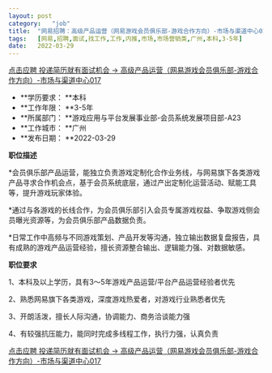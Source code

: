 ```yaml
---
layout:	post
category:	"job"
title:	"网易招聘：高级产品运营（网易游戏会员俱乐部-游戏合作方向）-市场与渠道中心017-市场-市场营销类-广州本科3-5年"
tags:	[网易,招聘,面试,找工作,工作,内推,市场,市场营销类,广州,本科,3-5年]
date:	2022-03-29
---
```


[点击应聘 投递简历就有面试机会 ->  高级产品运营（网易游戏会员俱乐部-游戏合作方向）-市场与渠道中心017](http://mobile.bole.netease.com/bole/boleDetail?id=37519&employeeId=346f03c3cda5f04c&key=all)



- **学历要求： **本科
- **工作年限： **3-5年
- **所属部门： **游戏应用与平台发展事业部-会员系统发展项目部-A23
- **工作城市： **广州
- **发布日期： **2022-03-29



**职位描述**

*会员俱乐部产品运营，能独立负责游戏定制化合作业务线，与网易旗下各类游戏产品寻求合作机会点，基于会员系统底层，通过产出定制化运营活动、赋能工具等，提升游戏玩家体验。

*通过与各游戏的长线合作，为会员俱乐部引入会员专属游戏权益、争取游戏侧会员曝光资源等，为会员俱乐部产品数据负责。

*日常工作中高频与不同游戏策划、产品开发等沟通，独立输出数据复盘报告，具有成熟的游戏产品运营经验，擅长资源整合输出、逻辑能力强、对数据敏感。



**职位要求**

1、本科及以上学历，具有3～5年游戏产品运营/平台产品运营经验者优先 

2、熟悉网易旗下各类游戏，深度游戏热爱者，对游戏行业熟悉者优先

3、开朗活泼，擅长人际沟通，协调能力、商务洽谈能力强

4、有较强抗压能力，能同时完成多线程工作，执行力强，认真负责



[点击应聘 投递简历就有面试机会 ->  高级产品运营（网易游戏会员俱乐部-游戏合作方向）-市场与渠道中心017](http://mobile.bole.netease.com/bole/boleDetail?id=37519&employeeId=346f03c3cda5f04c&key=all)